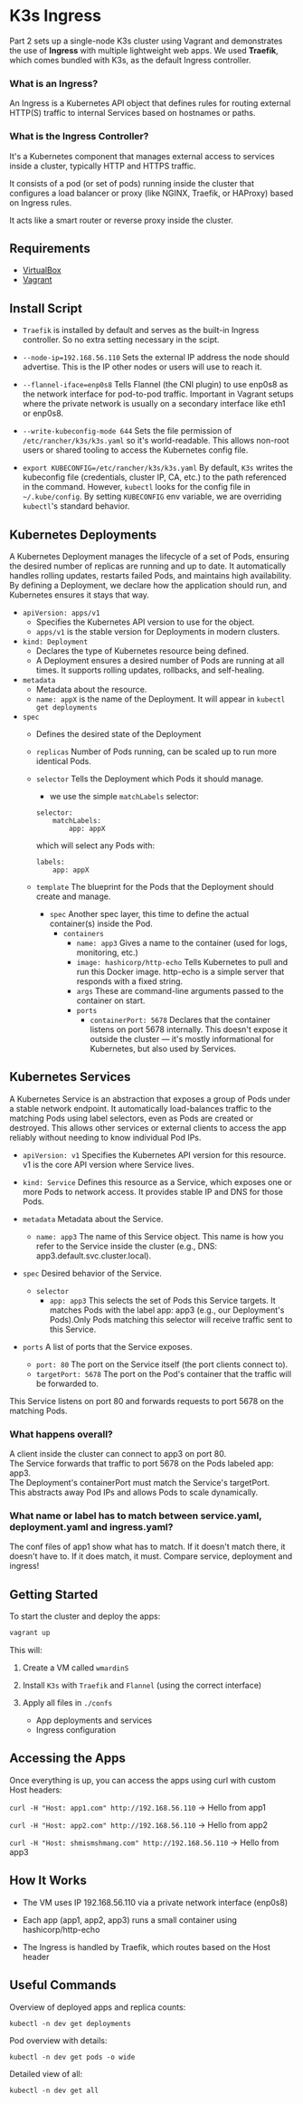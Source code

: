# K3s Ingress

Part 2 sets up a single-node K3s cluster using Vagrant and demonstrates the use of **Ingress** with multiple lightweight web apps. We used **Traefik**, which comes bundled with K3s, as the default Ingress controller.

### What is an Ingress?

An Ingress is a Kubernetes API object that defines rules for routing external HTTP(S) traffic to internal Services based on hostnames or paths.

### What is the Ingress Controller?

It's a Kubernetes component that manages external access to services inside a cluster, typically HTTP and HTTPS traffic.

It consists of a pod (or set of pods) running inside the cluster that configures a load balancer or proxy (like NGINX, Traefik, or HAProxy) based on Ingress rules.

It acts like a smart router or reverse proxy inside the cluster.

## Requirements

- [VirtualBox](https://www.virtualbox.org/)
- [Vagrant](https://www.vagrantup.com/)


## Install Script

- `Traefik` is installed by default and serves as the built-in Ingress controller. So no extra setting necessary in the scipt.

- `--node-ip=192.168.56.110` Sets the external IP address the node should advertise. This is the IP other nodes or users will use to reach it.

- `--flannel-iface=enp0s8` Tells Flannel (the CNI plugin) to use enp0s8 as the network interface for pod-to-pod traffic. Important in Vagrant setups where the private network is usually on a secondary interface like eth1 or enp0s8.

- `--write-kubeconfig-mode 644` Sets the file permission of `/etc/rancher/k3s/k3s.yaml` so it's world-readable. This allows non-root users or shared tooling to access the Kubernetes config file.

- `export KUBECONFIG=/etc/rancher/k3s/k3s.yaml` By default, `K3s` writes the kubeconfig file (credentials, cluster IP, CA, etc.) to the path referenced in the command. However, `kubectl` looks for the config file in `~/.kube/config`. By setting `KUBECONFIG` env variable, we are overriding `kubectl`'s standard behavior.

## Kubernetes Deployments

A Kubernetes Deployment manages the lifecycle of a set of Pods, ensuring the desired number of replicas are running and up to date. It automatically handles rolling updates, restarts failed Pods, and maintains high availability. By defining a Deployment, we declare how the application should run, and Kubernetes ensures it stays that way.

-  `apiVersion: apps/v1`
    - Specifies the Kubernetes API version to use for the object.
    - `apps/v1` is the stable version for Deployments in modern clusters.
- `kind: Deployment`
    - Declares the type of Kubernetes resource being defined.
    - A Deployment ensures a desired number of Pods are running at all times. It supports rolling updates, rollbacks, and self-healing.
- `metadata`
    - Metadata about the resource.
    - `name: appX` is the name of the Deployment. It will appear in `kubectl get deployments`
- `spec`
    - Defines the desired state of the Deployment
    - `replicas` Number of Pods running, can be scaled up to run more identical Pods.
    - `selector` Tells the Deployment which Pods it should manage.
        - we use the simple `matchLabels` selector:
        ```
        selector:
            matchLabels:
                app: appX
         ```

        which will select any Pods with:
        ```
        labels:
            app: appX
        ```
    - `template` The blueprint for the Pods that the Deployment should create and manage.
        - `spec` Another spec layer, this time to define the actual container(s) inside the Pod.
            - `containers`
                - `name: app3` Gives a name to the container (used for logs, monitoring, etc.)
                - `image: hashicorp/http-echo` Tells Kubernetes to pull and run this Docker image. http-echo is a simple server that responds with a fixed string.
                - `args` These are command-line arguments passed to the container on start.
                - `ports`
                    - `containerPort: 5678` Declares that the container listens on port 5678 internally. This doesn't expose it outside the cluster — it's mostly informational for Kubernetes, but also used by Services.

## Kubernetes Services

A Kubernetes Service is an abstraction that exposes a group of Pods under a stable network endpoint. It automatically load-balances traffic to the matching Pods using label selectors, even as Pods are created or destroyed. This allows other services or external clients to access the app reliably without needing to know individual Pod IPs.

- `apiVersion: v1`
Specifies the Kubernetes API version for this resource. v1 is the core API version where Service lives.

- `kind: Service` Defines this resource as a Service, which exposes one or more Pods to network access. It provides stable IP and DNS for those Pods.

- `metadata` Metadata about the Service.
    - `name: app3` The name of this Service object. This name is how you refer to the Service inside the cluster (e.g., DNS: app3.default.svc.cluster.local).

- `spec` Desired behavior of the Service.
    - `selector`
        - `app: app3` This selects the set of Pods this Service targets. It matches Pods with the label app: app3 (e.g., our Deployment's Pods).Only Pods matching this selector will receive traffic sent to this Service.

- `ports` A list of ports that the Service exposes.
    - `port: 80` The port on the Service itself (the port clients connect to).
    - `targetPort: 5678` The port on the Pod's container that the traffic will be forwarded to.

This Service listens on port 80 and forwards requests to port 5678 on the matching Pods.

### What happens overall?

A client inside the cluster can connect to app3 on port 80.  
The Service forwards that traffic to port 5678 on the Pods labeled app: app3.  
The Deployment's containerPort must match the Service's targetPort.  
This abstracts away Pod IPs and allows Pods to scale dynamically.


### What name or label has to match between service.yaml, deployment.yaml and ingress.yaml?

The conf files of app1 show what has to match. If it doesn't match there, it doesn't have to. If it does match, it must. Compare service, deployment and ingress!

## Getting Started

To start the cluster and deploy the apps:

```bash
vagrant up
```

This will:

1. Create a VM called `wmardinS`

1. Install `K3s` with `Traefik` and `Flannel` (using the correct interface)

1. Apply all files in `./confs`
    - App deployments and services
    - Ingress configuration

## Accessing the Apps

Once everything is up, you can access the apps using curl with custom Host headers:

`curl -H "Host: app1.com" http://192.168.56.110` -> Hello from app1

`curl -H "Host: app2.com" http://192.168.56.110` -> Hello from app2

`curl -H "Host: shmismshmang.com" http://192.168.56.110` -> Hello from app3

## How It Works
- The VM uses IP 192.168.56.110 via a private network interface (enp0s8)

- Each app (app1, app2, app3) runs a small container using hashicorp/http-echo

- The Ingress is handled by Traefik, which routes based on the Host header

## Useful Commands

Overview of deployed apps and replica counts:

```
kubectl -n dev get deployments
```

Pod overview with details:
```
kubectl -n dev get pods -o wide
```

Detailed view of all:
```
kubectl -n dev get all
```